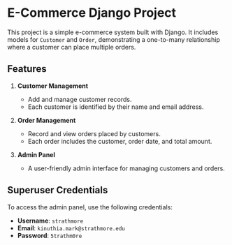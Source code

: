 # E-Commerce Django Project

This project is a simple e-commerce system built with Django. It includes models for `Customer` and `Order`, demonstrating a one-to-many relationship where a customer can place multiple orders.


## Features

1. **Customer Management**
   - Add and manage customer records.
   - Each customer is identified by their name and email address.

2. **Order Management**
   - Record and view orders placed by customers.
   - Each order includes the customer, order date, and total amount.

3. **Admin Panel**
   - A user-friendly admin interface for managing customers and orders.


## Superuser Credentials

To access the admin panel, use the following credentials:

- **Username**: `strathmore`
- **Email**: `kinuthia.mark@strathmore.edu`
- **Password**: `5trathm0re`

